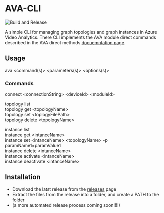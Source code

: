 # AVA-CLI

![Build and Release](https://github.com/davidxw/ava-cli/actions/workflows/dotnet.yml/badge.svg)

A simple CLI for managing graph topologies and graph instances in Azure Video Analytics. There CLI implements the AVA module direct commands described in the AVA direct methods [docuemntation page](https://docs.microsoft.com/en-us/azure/media-services/live-video-analytics-edge/direct-methods).


## Usage

ava \<command(s)\> \<parameters(s)\> \<options(s)\>

### Commands

connect \<connectionString\> \<deviceId\> \<moduleId\>

topology list  
topology get \<topologyName\>  
topology set \<toplogyFilePath\>  
topology delete \<topologyName\>

instance list  
instance get \<intanceName\>  
instance set \<intanceName\> \<topologyName\> -p paramName1=paramValue1  
instance delete \<intanceName\>  
instance activate \<intanceName\>  
instance deactivate \<intanceName\> 

## Installation
* Download the latst release from the [releases](https://github.com/davidxw/AVA-CLI/releases) page
* Extract the files from the release into a folder, and create a PATH to the folder
* (a more automated release process coming soon!!!!)
